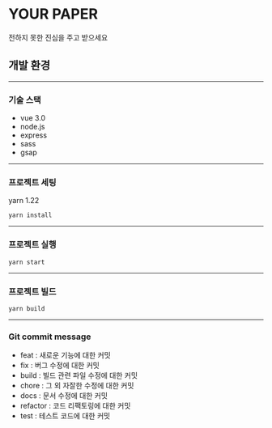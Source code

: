 # YOUR PAPER
전하지 못한 진심을 주고 받으세요

## 개발 환경

---
### 기술 스택
* vue 3.0
* node.js
* express
* sass
* gsap
   
---
### 프로젝트 세팅
yarn 1.22
```
yarn install
```

---
### 프로젝트 실행
```
yarn start
```

---
### 프로젝트 빌드
```
yarn build
```

---
### Git commit message
* feat : 새로운 기능에 대한 커밋  
* fix : 버그 수정에 대한 커밋
* build : 빌드 관련 파일 수정에 대한 커밋
* chore : 그 외 자잘한 수정에 대한 커밋
* docs : 문서 수정에 대한 커밋
* refactor :  코드 리팩토링에 대한 커밋
* test : 테스트 코드에 대한 커밋


